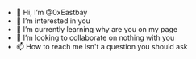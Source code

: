 - 👋 Hi, I’m @0xEastbay
- 👀 I’m interested in you
- 🌱 I’m currently learning why are you on my page
- 💞️ I’m looking to collaborate on nothing with you
- 📫 How to reach me isn't a question you should ask

<!---
0xEastbay/0xEastbay is a ✨ special ✨ repository because its `README.md` (this file) appears on your GitHub profile.
You can click the Preview link to take a look at your changes.
--->
